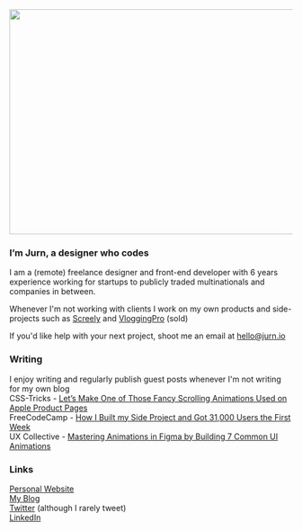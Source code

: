 <div align="center">
	<img src="../banner.svg" width="800" height="400">
</div>

### I’m Jurn, a designer who codes
I am a (remote) freelance designer and front-end developer with 6 years experience working for startups to publicly traded multinationals and companies in between.

Whenever I'm not working with clients I work on my own products and side-projects such as [Screely](https://screely.com) and [VloggingPro](https://vloggingpro.com) (sold)

If you'd like help with your next project, shoot me an email at hello@jurn.io

### Writing
I enjoy writing and regularly publish guest posts whenever I'm not writing for my own blog  
CSS-Tricks - [Let’s Make One of Those Fancy Scrolling Animations Used on Apple Product Pages](https://css-tricks.com/lets-make-one-of-those-fancy-scrolling-animations-used-on-apple-product-pages/)  
FreeCodeCamp - [How I Built my Side Project and Got 31,000 Users the First Week](https://www.freecodecamp.org/news/how-i-built-my-side-project-and-got-31-000-users-the-first-week-d9053bae5302/)   
UX Collective - [Mastering Animations in Figma by Building 7 Common UI Animations](https://uxdesign.cc/mastering-animations-in-figma-with-7-simple-demos-204106bff310) 


### Links
[Personal Website](https://www.jurn.io/)  
[My Blog](https://blog.jurn.io/)  
[Twitter](https://twitter.com/jurn_w) (although I rarely tweet)  
[LinkedIn](https://www.linkedin.com/in/jurnvanwissen/)  
